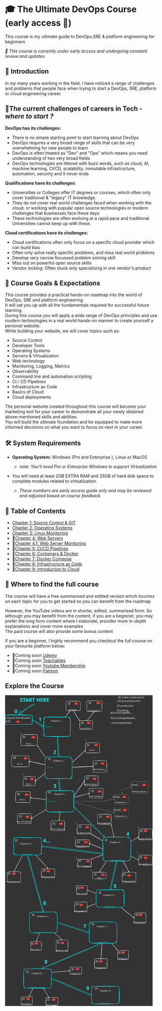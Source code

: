 # 🎓 The Ultimate DevOps Course (early access 🚧)

This course is my ultimate guide to DevOps,SRE & platform engineering for beginners </br>

<i>🚧 This course is currently under early access and undergoing constant review and updates</i>

## 🚀 Introduction

In my many years working in the field, I have noticed a range of challenges and problems that people face when trying to start a DevOps, SRE, platform or cloud engineering career. </br>

## 🔴The current challenges of careers in Tech - <i>where to start ?</i>

 <b>DevOps has its challenges:</b>
* There is no simple starting point to start learning about DevOps
* DevOps requires a very broad range of skills that can be very overwhelming for new people to learn
* DevOps is often treated as "Dev" and "Ops" which means you need understanding of two very broad fields
* DevOps technologies are littered with buzz words, such as cloud, AI, machine learning, CI/CD, scalability, immutable infrastructure, automation, security and it never ends

<b>Qualifications have its challenges:</b>

* Universities or Colleges offer IT degrees or courses, which often only cover traditional & "legacy" IT knowledge.
* They do not cover real world challenges faced when working with the cloud, or working with popular open source technologies or modern challenges that businesses face these days
* These technologies are often evolving at a rapid pace and traditional Universities cannot keep up with these.

<b>Cloud certifications have its challenges:</b>
* Cloud certifications often only focus on a specific cloud provider which can build bias
* Often only solve really specific problems, and miss real world problems
* Develop very narrow focussed problem solving skill
* Miss out on powerful open source skills
* Vendor locking: Often stuck only specialising in one vendor's product

## 🎯 Course Goals & Expectations

This course provides a practical hands-on roadmap into the world of DevOps, SRE and platform engineering. </br> 
It will set you up with all the fundamentals required for successful future learning. </br>
During this course you will apply a wide range of DevOps principles and use modern technologies in a real world hands-on manner to create yourself a personal website. </br> 
While building your website, we will cover topics such as:
* Source Control
* Developer Tools
* Operating Systems
* Servers & Virtualization
* Web technology
* Monitoring, Logging, Metrics
* Observability
* Command line and automation scripting
* CI / CD Pipelines
* Infrastructure as Code
* Basics of Cloud 
* Cloud deployments 

The personal website created throughout this course will become your marketing tool for your career to demonstrate all your newly obtained above-mentioned skills and abilities.</br>
You will build the ultimate foundation and be equipped to make more informed decisions on what you want to focus on next in your career. </br>

## 🛠 System Requirements

* <b>Operating System:</b> Windows (Pro and Enterprise ), Linux or MacOS
  * <i>note: You'll need Pro or Enterprise Windows to support Virtualization</i>

* You will need at least 2GB EXTRA RAM and 25GB of hard disk space to complete modules related to virtualization. </br>
  * <i>These numbers are early access guide only and may be reviewed and adjusted based on course feedback</i>

## 📖 Table of Contents 

* [Chapter 1: Source Control & GIT](./chapters/chapter-1-source-control-git/README.md)
* [Chapter 2: Operating Systems](./chapters/chapter-2-operating-systems/README.md)
* [Chapter 3: Linux Monitoring](./chapters/chapter-3-linux-monitoring/README.md)
* 🚧[Chapter 4: Web Servers](./chapters/chapter-4-web-servers/README.md)
* 🚧[Chapter 4.1: Web Server Monitoring](./chapters/chapter-4.1-web-server-monitoring/README.md)
* 🚧[Chapter 5: CI/CD Pipelines](./chapters/chapter-5-ci-cd-pipelines/README.md)
* 🚧[Chapter 6: Containers & Docker](./chapters/chapter-6-docker/README.md)
* 🚧[Chapter 7: Docker Compose ](./chapters/chapter-7-docker-compose/README.md)
* 🚧[Chapter 8: Infrastructure as Code ](./chapters/chapter-8-infra-as-code/README.md)
* 🚧[Chapter 9: Introduction to Cloud ](./chapters/chapter-9-intro-to-cloud/README.md)

## 📖 Where to find the full course

The course will have a free summarised and editted version which touches on each topic for you to get started so you can benefit from the roadmap </br>

However, the YouTube videos are in shorter, edited, summarised form. So although you may benefit from the content, if you are a beginner, you may prefer the long form content where I elaborate, provider more in-depth explanations and cover more examples </br>
The paid course will also provide some bonus content </br>

If you are a beginner, I highly recommend you checkout the full course on your favourite platform below:

* 🚧Coming soon [Udemy ]()
* 🚧Coming soon [Teachables ]()
* 🚧Coming soon [Youtube Membership ]()
* 🚧Coming soon [Patreon ]()

## Explore the Course

![](course-diagram.svg)
